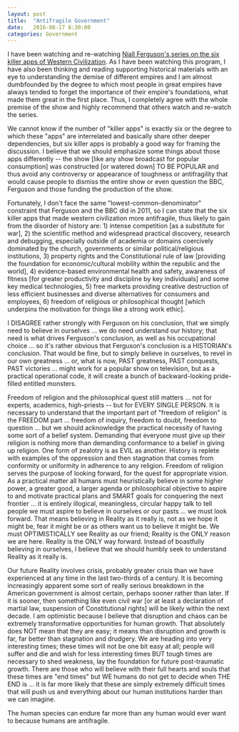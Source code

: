 ```yaml
---
layout: post
title:  "Antifragile Government"
date:   2016-08-17 8:30:00
categories: Government
---
```

I have been watching and re-watching [Niall Ferguson's series on the six killer apps of Western Civilization](https://en.wikipedia.org/wiki/Civilization:_Is_the_West_History%3F). As I have been watching this program, I have also been thinking and reading supporting historical materials with an eye to understanding the demise of different empires and I am almost dumbfounded by the degree to which most people in great empires have always tended to forget the importance of their empire's foundations, what made them great in the first place.  Thus, I completely agree with the whole premise of the show and highly recommend that others watch and re-watch the series.  

We cannot know if the number of "killer apps" is exactly six or the degree to which these "apps" are interrelated and basically share other deeper dependencies, but six killer apps is probably a good way for framing the discussion.  I believe that we should emphasize some things about those apps differently -- the show [like any show broadcast for popular consumption] was constructed [or watered down] TO BE POPULAR and thus avoid any controversy or appearance of toughness or antifragility that would cause people to dismiss the entire show or even question the BBC, Ferguson and those funding the production of the show.  

Fortunately, I don't face the same "lowest-common-denominator" constraint that Ferguson and the BBC did in 2011, so I can state that the six killer apps that made western civilization more antifragile, thus likely to gain from the disorder of history are: 1) intense competition [as a substitute for war], 2) the scientific method and widespread practical discovery, research and debugging, especially outside of academia or domains coercively dominated by the church, governments or similar political/religious institutions, 3) property rights and the Constitutional rule of law [providing the foundation for economic/cultural mobility within the republic and the world], 4) evidence-based environmental health and safety, awareness of fitness [for greater productivity and discipline by key individuals] and some key medical technologies, 5) free markets providing creative destruction of less efficient businesses and diverse alternatives for consumers and employees, 6) freedom of religious or philosophical thought [which underpins the motivation for things like a strong work ethic].  

I DISAGREE rather strongly with Ferguson on his conclusion, that we simply need to believe in ourselves ... we do need understand our history; that need is what drives Ferguson's conclusion, as well as his occupational choice ... so it's rather obvious that Ferguson's conclusion is a HISTORIAN's conclusion.  That would be fine, but to simply believe in ourselves, to revel in our own greatness ... or, what is now, PAST greatness, PAST conquests, PAST victories ... might work for a popular show on television, but as a practical operational code, it will create a bunch of backward-looking pride-filled entitled monsters.  

Freedom of religion and the philosophical quest still matters ... not for experts, academics, high-priests -- but for EVERY SINGLE PERSON. It is necessary to understand that the important part of "freedom of religion" is the FREEDOM part ... freedom of inquiry, freedom to doubt, freedom to question ... but we should acknowledge the practical necessity of having some sort of a belief system. Demanding that everyone must give up their religion is nothing more than demanding conformance to a belief in giving up religion.  One form of zealotry is as EVIL as another. History is replete with examples of the oppression and then stagnation that comes from conformity or uniformity in adherence to any religion.  Freedom of religion serves the purpose of looking forward, for the quest for appropriate vision. As a practical matter all humans must heuristically believe in some higher power, a greater good, a larger agenda or philosophical objective to aspire to and motivate practical plans and SMART goals for conquering the next frontier ... it is entirely illogical, meaningless, circular happy talk to tell people we must aspire to believe in ourselves or our pasts ... we must look forward.  That means believing in Reality as it really is, not as we hope it might be, fear it might be or as others want us to believe it might be.  We must OPTIMISTICALLY see Reality as our friend; Reality is the ONLY reason we are here. Reality is the ONLY way forward. Instead of boastfully believing in ourselves, I believe that we should humbly seek to understand Reality as it really is.  

Our future Reality involves crisis, probably greater crisis than we have experienced at any time in the last two-thirds of a century. It is becoming increasingly apparent some sort of really serious breakdown in the American government is almost certain, perhaps sooner rather than later.  If it is sooner, then something like even civil war [or at least a declaration of martial law, suspension of Constitutional rights] will be likely within the next decade. I am optimistic because I believe that disruption and chaos can be extremely transformative opportunities for human growth. That absolutely does NOT mean that they are easy; it means than disruption and growth is far, far better than stagnation and drudgery. We are heading into very interesting times; these times will not be one bit easy at all; people will suffer and die and wish for less interesting times BUT tough times are necessary to shed weakness, lay the foundation for future post-traumatic growth. There are those who will believe with their full hearts and souls that these times are "end times" but WE humans do not get to decide when THE END is ... it is far more likely that these are simply extremely difficult times that will push us and everything about our human institutions harder than we can imagine.

The human species can endure far more than any human would ever want to because humans are antifragile.  
